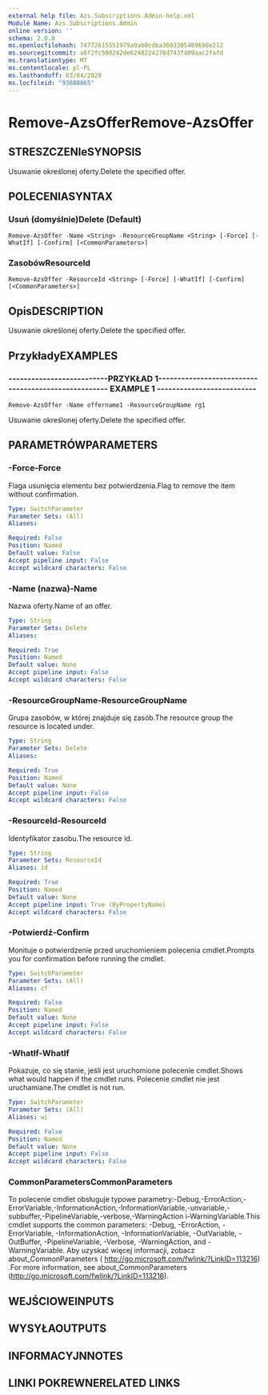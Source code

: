 ```yaml
---
external help file: Azs.Subscriptions.Admin-help.xml
Module Name: Azs.Subscriptions.Admin
online version: ''
schema: 2.0.0
ms.openlocfilehash: 74772615551979a9ab0cdba3603305489698e212
ms.sourcegitcommit: a6f2fc500242de6248224278d743fd09aac2fafd
ms.translationtype: MT
ms.contentlocale: pl-PL
ms.lasthandoff: 03/04/2020
ms.locfileid: "93888865"
---
```

# <span data-ttu-id="bdb4e-101">Remove-AzsOffer</span><span class="sxs-lookup"><span data-stu-id="bdb4e-101">Remove-AzsOffer</span></span>

## <span data-ttu-id="bdb4e-102">STRESZCZENIe</span><span class="sxs-lookup"><span data-stu-id="bdb4e-102">SYNOPSIS</span></span>
<span data-ttu-id="bdb4e-103">Usuwanie określonej oferty.</span><span class="sxs-lookup"><span data-stu-id="bdb4e-103">Delete the specified offer.</span></span>

## <span data-ttu-id="bdb4e-104">POLECENIA</span><span class="sxs-lookup"><span data-stu-id="bdb4e-104">SYNTAX</span></span>

### <span data-ttu-id="bdb4e-105">Usuń (domyślnie)</span><span class="sxs-lookup"><span data-stu-id="bdb4e-105">Delete (Default)</span></span>
```
Remove-AzsOffer -Name <String> -ResourceGroupName <String> [-Force] [-WhatIf] [-Confirm] [<CommonParameters>]
```

### <span data-ttu-id="bdb4e-106">Zasobów</span><span class="sxs-lookup"><span data-stu-id="bdb4e-106">ResourceId</span></span>
```
Remove-AzsOffer -ResourceId <String> [-Force] [-WhatIf] [-Confirm] [<CommonParameters>]
```

## <span data-ttu-id="bdb4e-107">Opis</span><span class="sxs-lookup"><span data-stu-id="bdb4e-107">DESCRIPTION</span></span>
<span data-ttu-id="bdb4e-108">Usuwanie określonej oferty.</span><span class="sxs-lookup"><span data-stu-id="bdb4e-108">Delete the specified offer.</span></span>

## <span data-ttu-id="bdb4e-109">Przykłady</span><span class="sxs-lookup"><span data-stu-id="bdb4e-109">EXAMPLES</span></span>

### <span data-ttu-id="bdb4e-110">--------------------------PRZYKŁAD 1--------------------------</span><span class="sxs-lookup"><span data-stu-id="bdb4e-110">-------------------------- EXAMPLE 1 --------------------------</span></span>
```
Remove-AzsOffer -Name offername1 -ResourceGroupName rg1
```

<span data-ttu-id="bdb4e-111">Usuwanie określonej oferty.</span><span class="sxs-lookup"><span data-stu-id="bdb4e-111">Delete the specified offer.</span></span>

## <span data-ttu-id="bdb4e-112">PARAMETRÓW</span><span class="sxs-lookup"><span data-stu-id="bdb4e-112">PARAMETERS</span></span>

### <span data-ttu-id="bdb4e-113">-Force</span><span class="sxs-lookup"><span data-stu-id="bdb4e-113">-Force</span></span>
<span data-ttu-id="bdb4e-114">Flaga usunięcia elementu bez potwierdzenia.</span><span class="sxs-lookup"><span data-stu-id="bdb4e-114">Flag to remove the item without confirmation.</span></span>

```yaml
Type: SwitchParameter
Parameter Sets: (All)
Aliases: 

Required: False
Position: Named
Default value: False
Accept pipeline input: False
Accept wildcard characters: False
```

### <span data-ttu-id="bdb4e-115">-Name (nazwa)</span><span class="sxs-lookup"><span data-stu-id="bdb4e-115">-Name</span></span>
<span data-ttu-id="bdb4e-116">Nazwa oferty.</span><span class="sxs-lookup"><span data-stu-id="bdb4e-116">Name of an offer.</span></span>

```yaml
Type: String
Parameter Sets: Delete
Aliases: 

Required: True
Position: Named
Default value: None
Accept pipeline input: False
Accept wildcard characters: False
```

### <span data-ttu-id="bdb4e-117">-ResourceGroupName</span><span class="sxs-lookup"><span data-stu-id="bdb4e-117">-ResourceGroupName</span></span>
<span data-ttu-id="bdb4e-118">Grupa zasobów, w której znajduje się zasób.</span><span class="sxs-lookup"><span data-stu-id="bdb4e-118">The resource group the resource is located under.</span></span>

```yaml
Type: String
Parameter Sets: Delete
Aliases: 

Required: True
Position: Named
Default value: None
Accept pipeline input: False
Accept wildcard characters: False
```

### <span data-ttu-id="bdb4e-119">-ResourceId</span><span class="sxs-lookup"><span data-stu-id="bdb4e-119">-ResourceId</span></span>
<span data-ttu-id="bdb4e-120">Identyfikator zasobu.</span><span class="sxs-lookup"><span data-stu-id="bdb4e-120">The resource id.</span></span>

```yaml
Type: String
Parameter Sets: ResourceId
Aliases: id

Required: True
Position: Named
Default value: None
Accept pipeline input: True (ByPropertyName)
Accept wildcard characters: False
```

### <span data-ttu-id="bdb4e-121">-Potwierdź</span><span class="sxs-lookup"><span data-stu-id="bdb4e-121">-Confirm</span></span>
<span data-ttu-id="bdb4e-122">Monituje o potwierdzenie przed uruchomieniem polecenia cmdlet.</span><span class="sxs-lookup"><span data-stu-id="bdb4e-122">Prompts you for confirmation before running the cmdlet.</span></span>

```yaml
Type: SwitchParameter
Parameter Sets: (All)
Aliases: cf

Required: False
Position: Named
Default value: None
Accept pipeline input: False
Accept wildcard characters: False
```

### <span data-ttu-id="bdb4e-123">-WhatIf</span><span class="sxs-lookup"><span data-stu-id="bdb4e-123">-WhatIf</span></span>
<span data-ttu-id="bdb4e-124">Pokazuje, co się stanie, jeśli jest uruchomione polecenie cmdlet.</span><span class="sxs-lookup"><span data-stu-id="bdb4e-124">Shows what would happen if the cmdlet runs.</span></span>
<span data-ttu-id="bdb4e-125">Polecenie cmdlet nie jest uruchamiane.</span><span class="sxs-lookup"><span data-stu-id="bdb4e-125">The cmdlet is not run.</span></span>

```yaml
Type: SwitchParameter
Parameter Sets: (All)
Aliases: wi

Required: False
Position: Named
Default value: None
Accept pipeline input: False
Accept wildcard characters: False
```

### <span data-ttu-id="bdb4e-126">CommonParameters</span><span class="sxs-lookup"><span data-stu-id="bdb4e-126">CommonParameters</span></span>
<span data-ttu-id="bdb4e-127">To polecenie cmdlet obsługuje typowe parametry:-Debug,-ErrorAction,-ErrorVariable,-InformationAction,-InformationVariable,-unvariable,-subbuffer,-PipelineVariable,-verbose,-WarningAction i-WarningVariable.</span><span class="sxs-lookup"><span data-stu-id="bdb4e-127">This cmdlet supports the common parameters: -Debug, -ErrorAction, -ErrorVariable, -InformationAction, -InformationVariable, -OutVariable, -OutBuffer, -PipelineVariable, -Verbose, -WarningAction, and -WarningVariable.</span></span> <span data-ttu-id="bdb4e-128">Aby uzyskać więcej informacji, zobacz about_CommonParameters ( http://go.microsoft.com/fwlink/?LinkID=113216) .</span><span class="sxs-lookup"><span data-stu-id="bdb4e-128">For more information, see about_CommonParameters (http://go.microsoft.com/fwlink/?LinkID=113216).</span></span>

## <span data-ttu-id="bdb4e-129">WEJŚCIOWE</span><span class="sxs-lookup"><span data-stu-id="bdb4e-129">INPUTS</span></span>

## <span data-ttu-id="bdb4e-130">WYSYŁA</span><span class="sxs-lookup"><span data-stu-id="bdb4e-130">OUTPUTS</span></span>

## <span data-ttu-id="bdb4e-131">INFORMACYJN</span><span class="sxs-lookup"><span data-stu-id="bdb4e-131">NOTES</span></span>

## <span data-ttu-id="bdb4e-132">LINKI POKREWNE</span><span class="sxs-lookup"><span data-stu-id="bdb4e-132">RELATED LINKS</span></span>

